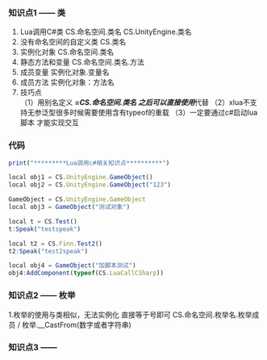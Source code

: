 ### 知识点1 —— 类
1.  Lua调用C#类                          CS.命名空间.类名        CS.UnityEngine.类名
2. 没有命名空间的自定义类        CS.类名
3. 实例化对象                              CS.命名空间.类名
4. 静态方法和变量                       CS.命名空间.类名.方法
5. 成员变量                                  实例化对象.变量名
6. 成员方法                                  实例化对象：方法名
7. 技巧点                                      
（1）用别名定义  ***=CS.命名空间.类名 之后可以直接使用***代替 
（2）xlua不支持无参泛型很多时候需要使用含有typeof的重载 
（3）一定要通过c#启动lua脚本 才能实现交互

### 代码
```js
print("*********Lua调用c#相关知识点**********")

local obj1 = CS.UnityEngine.GameObject()
local obj2 = CS.UnityEngine.GameObject("123")

GameObject = CS.UnityEngine.GameObject
local obj3 = GameObject("测试对象")

local t = CS.Test()
t:Speak("testspeak")

local t2 = CS.Finn.Test2()
t2:Speak("test2speak")

local obj4 = GameObject("加脚本测试")
obj4:AddComponent(typeof(CS.LuaCallCSharp))
```

### 知识点2 —— 枚举
1.枚举的使用与类相似，无法实例化 直接等于号即可
CS.命名空间.枚举名.枚举成员        /        枚举.__CastFrom(数字或者字符串)

### 知识点3 —— 